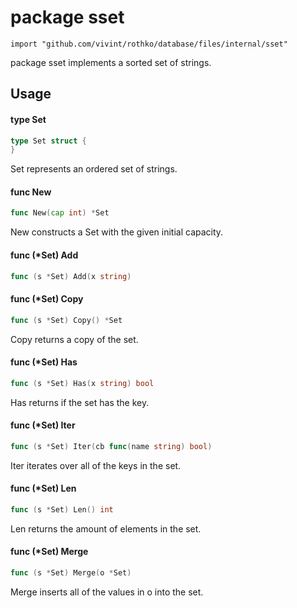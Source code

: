# package sset

`import "github.com/vivint/rothko/database/files/internal/sset"`

package sset implements a sorted set of strings.

## Usage

#### type Set

```go
type Set struct {
}
```

Set represents an ordered set of strings.

#### func  New

```go
func New(cap int) *Set
```
New constructs a Set with the given initial capacity.

#### func (*Set) Add

```go
func (s *Set) Add(x string)
```

#### func (*Set) Copy

```go
func (s *Set) Copy() *Set
```
Copy returns a copy of the set.

#### func (*Set) Has

```go
func (s *Set) Has(x string) bool
```
Has returns if the set has the key.

#### func (*Set) Iter

```go
func (s *Set) Iter(cb func(name string) bool)
```
Iter iterates over all of the keys in the set.

#### func (*Set) Len

```go
func (s *Set) Len() int
```
Len returns the amount of elements in the set.

#### func (*Set) Merge

```go
func (s *Set) Merge(o *Set)
```
Merge inserts all of the values in o into the set.
